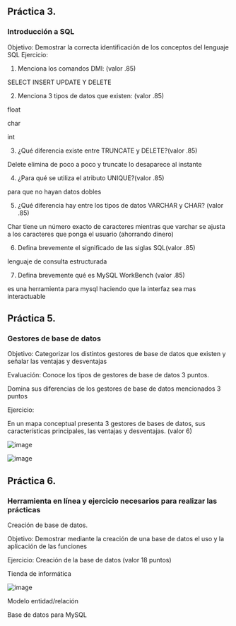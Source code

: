 ## Práctica 3.
### Introducción a SQL
Objetivo: Demostrar la correcta identificación de los conceptos del lenguaje SQL
Ejercicio:

1. Menciona los comandos DMl: (valor .85)

SELECT INSERT UPDATE Y DELETE

2. Menciona 3 tipos de datos que existen: (valor .85)

float

char

int

3. ¿Qué diferencia existe entre TRUNCATE y DELETE?(valor .85)

Delete elimina de poco a poco y truncate lo desaparece al instante

4. ¿Para qué se utiliza el atributo UNIQUE?(valor .85)

para que no hayan datos dobles

5. ¿Qué diferencia hay entre los tipos de datos VARCHAR y CHAR? (valor .85)

Char tiene un número exacto de caracteres mientras que varchar se ajusta a los caracteres que ponga el usuario (ahorrando dinero)

6. Defina brevemente el significado de las siglas SQL(valor .85)

lenguaje de consulta estructurada

7. Defina brevemente qué es MySQL WorkBench (valor .85)

es una herramienta para mysql haciendo que la interfaz sea mas interactuable

## Práctica 5.
### Gestores de base de datos

Objetivo: Categorizar los distintos gestores de base de datos que existen y señalar las
ventajas y desventajas

Evaluación: Conoce los tipos de gestores de base de datos 3 puntos.

Domina sus diferencias de los gestores de base de datos mencionados 3 puntos

Ejercicio:

En un mapa conceptual presenta 3 gestores de bases de datos, sus características
principales, las ventajas y desventajas. (valor 6)

![image](https://user-images.githubusercontent.com/91554777/170415427-e2b7321b-a97f-43b0-ac24-6e506c307e6b.png)

![image](https://user-images.githubusercontent.com/99296446/173206411-5f9281bc-53e0-449b-9fc9-d29024fc8cd8.png)

## Práctica 6.
### Herramienta en línea y ejercicio necesarios para realizar las prácticas

Creación de base de datos.

Objetivo: Demostrar mediante la creación de una base de datos el uso y la aplicación de
las funciones

Ejercicio: Creación de la base de datos (valor 18 puntos)

Tienda de informática

![image](https://user-images.githubusercontent.com/91554777/170415101-717bca19-3644-46a9-8a57-8d5940c5d283.png)




Modelo entidad/relación




Base de datos para MySQL
